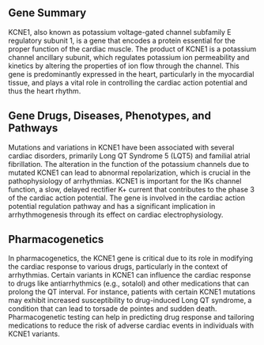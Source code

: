 ## Gene Summary
KCNE1, also known as potassium voltage-gated channel subfamily E regulatory subunit 1, is a gene that encodes a protein essential for the proper function of the cardiac muscle. The product of KCNE1 is a potassium channel ancillary subunit, which regulates potassium ion permeability and kinetics by altering the properties of ion flow through the channel. This gene is predominantly expressed in the heart, particularly in the myocardial tissue, and plays a vital role in controlling the cardiac action potential and thus the heart rhythm.

## Gene Drugs, Diseases, Phenotypes, and Pathways
Mutations and variations in KCNE1 have been associated with several cardiac disorders, primarily Long QT Syndrome 5 (LQT5) and familial atrial fibrillation. The alteration in the function of the potassium channels due to mutated KCNE1 can lead to abnormal repolarization, which is crucial in the pathophysiology of arrhythmias. KCNE1 is important for the IKs channel function, a slow, delayed rectifier K+ current that contributes to the phase 3 of the cardiac action potential. The gene is involved in the cardiac action potential regulation pathway and has a significant implication in arrhythmogenesis through its effect on cardiac electrophysiology.

## Pharmacogenetics
In pharmacogenetics, the KCNE1 gene is critical due to its role in modifying the cardiac response to various drugs, particularly in the context of arrhythmias. Certain variants in KCNE1 can influence the cardiac response to drugs like antiarrhythmics (e.g., sotalol) and other medications that can prolong the QT interval. For instance, patients with certain KCNE1 mutations may exhibit increased susceptibility to drug-induced Long QT syndrome, a condition that can lead to torsade de pointes and sudden death. Pharmacogenetic testing can help in predicting drug response and tailoring medications to reduce the risk of adverse cardiac events in individuals with KCNE1 variants.